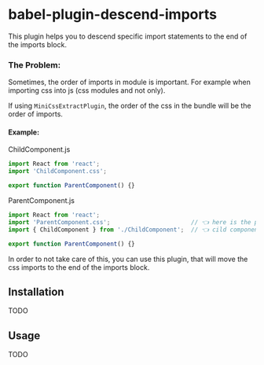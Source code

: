 # babel-plugin-descend-imports

This plugin helps you to descend specific import statements to the end of the imports block.

### The Problem:
Sometimes, the order of imports in module is important. 
For example when importing css into js (css modules and not only).

If using `MiniCssExtractPlugin`, the order of the css in the bundle will be the order 
of imports. 

#### Example:
ChildComponent.js
```jsx
import React from 'react';
import 'ChildComponent.css';

export function ParentComponent() {}
```

ParentComponent.js
```jsx
import React from 'react';
import 'ParentComponent.css';                       // 👈 here is the problem
import { ChildComponent } from './ChildComponent';  // 👈 cild component can override the css

export function ParentComponent() {}
```

In order to not take care of this, you can use this plugin, that will move the css imports 
to the end of the imports block. 

## Installation

TODO

## Usage

TODO

